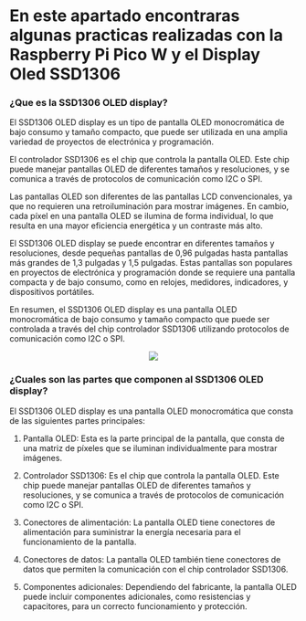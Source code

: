 # En este apartado encontraras algunas practicas realizadas con la Raspberry Pi Pico W y el Display Oled SSD1306

### ¿Que es la SSD1306 OLED display?

El SSD1306 OLED display es un tipo de pantalla OLED monocromática de bajo consumo y tamaño compacto, que puede ser utilizada en una amplia variedad de proyectos de electrónica y programación.

El controlador SSD1306 es el chip que controla la pantalla OLED. Este chip puede manejar pantallas OLED de diferentes tamaños y resoluciones, y se comunica a través de protocolos de comunicación como I2C o SPI.

Las pantallas OLED son diferentes de las pantallas LCD convencionales, ya que no requieren una retroiluminación para mostrar imágenes. En cambio, cada píxel en una pantalla OLED se ilumina de forma individual, lo que resulta en una mayor eficiencia energética y un contraste más alto.

El SSD1306 OLED display se puede encontrar en diferentes tamaños y resoluciones, desde pequeñas pantallas de 0,96 pulgadas hasta pantallas más grandes de 1,3 pulgadas y 1,5 pulgadas. Estas pantallas son populares en proyectos de electrónica y programación donde se requiere una pantalla compacta y de bajo consumo, como en relojes, medidores, indicadores, y dispositivos portátiles.

En resumen, el SSD1306 OLED display es una pantalla OLED monocromática de bajo consumo y tamaño compacto que puede ser controlada a través del chip controlador SSD1306 utilizando protocolos de comunicación como I2C o SPI.
<p align="center"><img src="https://github.com/Autumnland/Raspberry-Pi-Pico-W/assets/112134604/b5339c97-75fa-40f2-ba2c-144fa7511676" align="center"/></p>

### ¿Cuales son las partes que componen al SSD1306 OLED display?

El SSD1306 OLED display es una pantalla OLED monocromática que consta de las siguientes partes principales:

1. Pantalla OLED: Esta es la parte principal de la pantalla, que consta de una matriz de píxeles que se iluminan individualmente para mostrar imágenes.

2. Controlador SSD1306: Es el chip que controla la pantalla OLED. Este chip puede manejar pantallas OLED de diferentes tamaños y resoluciones, y se comunica a través de protocolos de comunicación como I2C o SPI.

3. Conectores de alimentación: La pantalla OLED tiene conectores de alimentación para suministrar la energía necesaria para el funcionamiento de la pantalla.

4. Conectores de datos: La pantalla OLED también tiene conectores de datos que permiten la comunicación con el chip controlador SSD1306.

5. Componentes adicionales: Dependiendo del fabricante, la pantalla OLED puede incluir componentes adicionales, como resistencias y capacitores, para un correcto funcionamiento y protección.
